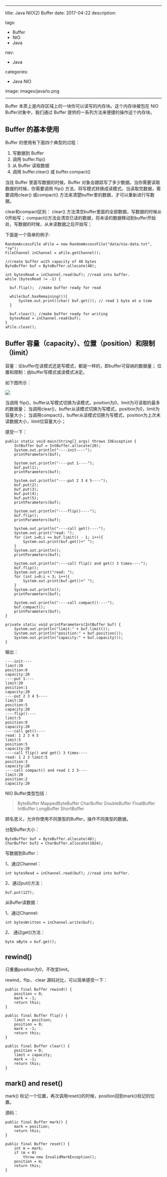 ----
title: Java NIO(2) Buffer
date: 2017-04-22
description: 

tags:
- Buffer
- NIO
- Java

nav:
- Java

categories:
- Java NIO

image: images/java/io.png

----
Buffer 本质上是内存区域上的一块你可以读写的内存块。这个内存块被包在 NIO Buffer对象中，我们通过 Buffer 提供的一系列方法来便捷的操作这个内存块。

## Buffer 的基本使用

Buffer 的使用有下面四个典型的过程：

1. 写数据到 Buffer
2. 调用 buffer.flip()
3. 从 Buffer 读取数据
4. 调用 buffer.clear() 或 buffer.compact()

当往 Buffer 里面写数据的时候，Buffer 对象会跟踪写了多少数据。当你需要读取数据的时候，你需要调用 flip() 方法，将写模式转换成读模式。当读取完数据，需要调用clear() 或compact() 方法来清楚buffer里的数据，才可以重新进行写数据。

clear和compact区别：
clear() 方法清空buffer里面的全部数据，写数据的时候从0开始写；
compact()方法会清空已读的数据，将未读的数据移动到buffer开始处，写数据的时候，从未读数据之后开始写；

下面是一个简单的例子:

	RandomAccessFile aFile = new RandomAccessFile("data/nio-data.txt", "rw");
	FileChannel inChannel = aFile.getChannel();

	//create buffer with capacity of 48 bytes
	ByteBuffer buf = ByteBuffer.allocate(48);

	int bytesRead = inChannel.read(buf); //read into buffer.
	while (bytesRead != -1) {

	  buf.flip();  //make buffer ready for read

	  while(buf.hasRemaining()){
	      System.out.print((char) buf.get()); // read 1 byte at a time
	  }

	  buf.clear(); //make buffer ready for writing
	  bytesRead = inChannel.read(buf);
	}
	aFile.close();

## Buffer 容量（capacity）、位置（position）和限制（limit）

容量：论buffer在读模式还是写模式，都是一样的，即buffer可容纳的数据量；
位置和限制：由buffer写模式或读模式决定。

如下图所示：

![](./2017-04-22_java_nio_2/1.png) 

当调用 flip()，buffer从写模式切换为读模式，position为0，limit为可读取的最多的数据量；
当调用clear()，buffer从读模式切换为写模式，position为0，limit为容量大小；
当调用compact()，buffer从读模式切换为写模式，position为上次未读数据大小，limit位容量大小；

感受一下：

    public static void main(String[] args) throws IOException {
        IntBuffer buf = IntBuffer.allocate(20);
        System.out.println("----init----");
        printParameters(buf);

        System.out.println("----put 1----");
        buf.put(1);
        printParameters(buf);

        System.out.println("----put 2 3 4 5----");
        buf.put(2);
        buf.put(3);
        buf.put(4);
        buf.put(5);
        printParameters(buf);

        System.out.println("----flip()----");
        buf.flip();
        printParameters(buf);

        System.out.println("----call get()----");
        System.out.print("read: ");
        for (int i=0;i <= buf.limit() - 1; i++){
            System.out.print(buf.get()+" ");
        }
        System.out.println();
        printParameters(buf);

        System.out.println("----call flip() and get() 3 times----");
        buf.flip();
        System.out.print("read: ");
        for (int i=0;i < 3; i++){
            System.out.print(buf.get()+" ");
        }
        System.out.println();
        printParameters(buf);

        System.out.println("----call compact()----");
        buf.compact();
        printParameters(buf);
    }

    private static void printParameters(IntBuffer buf) {
        System.out.println("limit:" + buf.limit());
        System.out.println("position:" + buf.position());
        System.out.println("capacity:" + buf.capacity());
    }

输出：

    ----init----
    limit:20
    position:0
    capacity:20
    ----put 1----
    limit:20
    position:1
    capacity:20
    ----put 2 3 4 5----
    limit:20
    position:5
    capacity:20
    ----flip()----
    limit:5
    position:0
    capacity:20
    ----call get()----
    read: 1 2 3 4 5 
    limit:5
    position:5
    capacity:20
    ----call flip() and get() 3 times----
    read: 1 2 3 limit:5
    position:3
    capacity:20
    ----call compact() and read 1 2 3----
    limit:20
    position:2
    capacity:20

NIO Buffer类型包括：

> ByteBuffer
MappedByteBuffer
CharBuffer
DoubleBuffer
FloatBuffer
IntBuffer
LongBuffer
ShortBuffer

顾名思义，允许你使用不同类型的Buffer，操作不同类型的数据。

分配Buffer大小：

    ByteBuffer buf = ByteBuffer.allocate(48);
    CharBuffer buf2 = CharBuffer.allocate(1024);

写数据到Buffer：

1、通过Channel：

    int bytesRead = inChannel.read(buf); //read into buffer.

2、通过put()方法：

    buf.put(127);    

从Buffer读数据：

1、通过Channel:

    int bytesWritten = inChannel.write(buf);

2、 通过get()方法：

    byte aByte = buf.get();    

## rewind()

只重置position为0，不改变limit。

rewind，flip， clear 源码对比，可以简单感受一下：

    public final Buffer rewind() {
        position = 0;
        mark = -1;
        return this;
    }

    public final Buffer flip() {
        limit = position;
        position = 0;
        mark = -1;
        return this;
    }

    public final Buffer clear() {
        position = 0;
        limit = capacity;
        mark = -1;
        return this;
    }

## mark() and reset()

mark() 标记一个位置，再次调用reset()的时候，position回到mark()标记的位置。

源码：

    public final Buffer mark() {
        mark = position;
        return this;
    }

    public final Buffer reset() {
        int m = mark;
        if (m < 0)
            throw new InvalidMarkException();
        position = m;
        return this;
    }